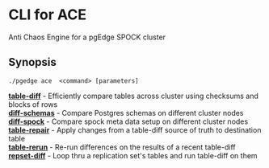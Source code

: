 # CLI for ACE
Anti Chaos Engine for a pgEdge SPOCK cluster

## Synopsis
    ./pgedge ace  <command> [parameters]

[**table-diff**](doc/ace-table-diff.md)     - Efficiently compare tables across cluster using checksums and blocks of rows<br>
[**diff-schemas**](doc/ace-diff-schemas.md) - Compare Postgres schemas on different cluster nodes<br>
[**diff-spock**](doc/ace-diff-spock.md)     - Compare spock meta data setup on different cluster nodes<br>
[**table-repair**](doc/ace-table-repair.md) - Apply changes from a table-diff source of truth to destination table<br> 
[**table-rerun**](doc/ace-table-rerun.md)   - Re-run differences on the results of a recent table-diff<br>
[**repset-diff**](doc/ace-repset-diff.md)   - Loop thru a replication set's tables and run table-diff on them<br>
